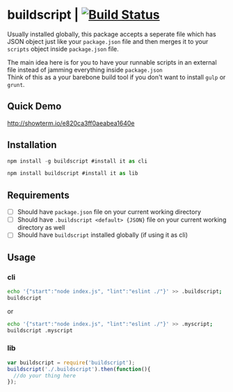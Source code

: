 # buildscript | [![Build Status](https://travis-ci.org/sinkingshriek/buildscript.svg?branch=master)](https://travis-ci.org/sinkingshriek/buildscript)
Usually installed globally, this package accepts a seperate file which has JSON object just like your `package.json` file and then merges it to your `scripts` object inside `package.json` file.

The main idea here is for you to have your runnable scripts in an external file instead of jamming everything inside `package.json`  
Think of this as a your barebone build tool if you don't want to install `gulp` or `grunt`.

## Quick Demo
http://showterm.io/e820ca3ff0aeabea1640e

## Installation
```js
npm install -g buildscript #install it as cli
```

```js
npm install buildscript #install it as lib
```
## Requirements
- [ ] Should have `package.json` file on your current working directory
- [ ] Should have `.buildscript <default> {JSON}` file on your current working directory as well
- [ ] Should have `buildscript` installed globally (if using it as cli)

## Usage
### cli
```bash
echo '{"start":"node index.js", "lint":"eslint ./"}' >> .buildscript;
buildscript
```
or

```bash
echo '{"start":"node index.js", "lint":"eslint ./"}' >> .myscript;
buildscript .myscript
```
### lib
```js
var buildscript = require('buildscript');
buildscript('./.buildscript').then(function(){
  //do your thing here
});
```
